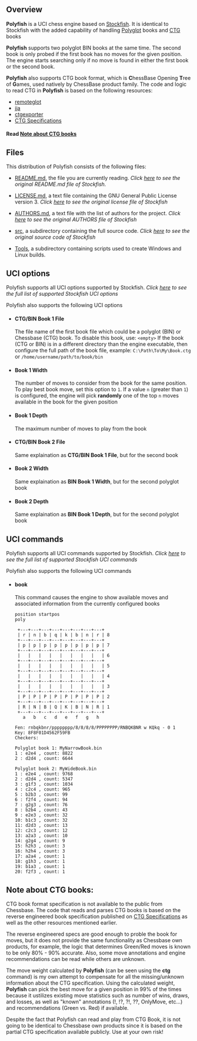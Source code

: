

## Overview
**Polyfish** is a UCI chess engine based on [Stockfish](https://github.com/official-stockfish). It is identical to Stockfish with the added capability of handling [Polyglot](https://web.archive.org/web/20191216195456/http://hardy.uhasselt.be/Toga/book_format.html) books and [CTG](https://www.chessprogramming.org/CTG) books

**Polyfish** supports two polyglot BIN books at the same time. The second book is only probed if the first book has no moves for the given position. The engine starts searching only if no move is found in either the first book or the second book.

**Polyfish** also supports CTG book format, which is **C**hessBase Opening **T**ree of **G**ames, used natively by ChessBase product family. The code and logic to read CTG in **Polyfish** is based on the following resources:
* [remoteglot](https://github.com/madnight/remoteglot)
* [jja](https://git.sr.ht/~alip/jja)
* [ctgexporter](https://github.com/sshivaji/ctgexporter)
* [CTG Specifications](https://web.archive.org/web/20210129162445/https://rybkaforum.net/cgi-bin/rybkaforum/topic_show.pl?tid=2319)

#### Read [Note about CTG books](https://github.com/khalid-a-omar/Polyfish#note-about-ctg-books)

## Files

This distribution of Polyfish consists of the following files:

  * [README.md](https://github.com/khalid-a-omar/Polyfish/blob/main/README.md), the file you are currently reading. *Click [here](https://github.com/official-stockfish/Stockfish/blob/master/README.md) to see the original README.md file of Stockfish.*

  * [LICENSE.md](https://github.com/khalid-a-omar/Polyfish/blob/main/LICENSE.md), a text file containing the GNU General Public License version 3. *Click [here](https://github.com/official-stockfish/Stockfish/blob/master/Copying.txt) to see the original license file of Stockfish*

  * [AUTHORS.md](https://github.com/khalid-a-omar/Polyfish/blob/main/AUTHORS.md), a text file with the list of authors for the project. *Click [here](https://github.com/official-stockfish/Stockfish/blob/master/AUTHORS) to see the original AUTHORS file of Stockfish*

  * [src](https://github.com/khalid-a-omar/Polyfish/blob/main/src), a subdirectory containing the full source code. *Click [here](https://github.com/official-stockfish/Stockfish/tree/master/src) to see the original source code of Stockfish*

  * [Tools](https://github.com/khalid-a-omar/Polyfish/blob/main/Tools), a subdirectory containing scripts used to create Windows and Linux builds.

## UCI options

Polyfish supports all UCI options supported by Stockfish. *Click [here](https://github.com/official-stockfish/Stockfish/blob/master/README.md#the-uci-protocol-and-available-options) to see the full list of supported Stockfish UCI options*

Polyfish also supports the following UCI options
  * #### CTG/BIN Book 1 File
    The file name of the first book file which could be a polyglot (BIN) or Chessbase (CTG) book. To disable this book, use: ```<empty>```
    If the book (CTG or BIN) is in a different directory than the engine executable, then configure the full path of the book file, example:
    ```C:\Path\To\My\Book.ctg``` or ```/home/username/path/to/book/bin```

  * #### Book 1 Width
    The number of moves to consider from the book for the same position. To play best book move, set this option to ```1```. If a value ```n``` (greater than ```1```) is configured, the engine will pick **randomly** one of the top ```n``` moves available in the book for the given position

  * #### Book 1 Depth
    The maximum number of moves to play from the book
    
  * #### CTG/BIN Book 2 File
    Same explaination as **CTG/BIN Book 1 File**, but for the second book

  * #### Book 2 Width
    Same explaination as **BIN Book 1 Width**, but for the second polyglot book

  * #### Book 2 Depth
    Same explaination as **BIN Book 1 Depth**, but for the second polyglot book


## UCI commands
Polyfish supports all UCI commands supported by Stockfish. *Click [here](https://github.com/official-stockfish/Stockfish/blob/master/README.md#the-uci-protocol-and-available-options) to see the full list of supported Stockfish UCI commands*

Polyfish also supports the following UCI commands

  * #### book
    This command causes the engine to show available moves and associated information from the currently configured books
	```
	position startpos
	poly

	 +---+---+---+---+---+---+---+---+
	 | r | n | b | q | k | b | n | r | 8
	 +---+---+---+---+---+---+---+---+
	 | p | p | p | p | p | p | p | p | 7
	 +---+---+---+---+---+---+---+---+
	 |   |   |   |   |   |   |   |   | 6
	 +---+---+---+---+---+---+---+---+
	 |   |   |   |   |   |   |   |   | 5
	 +---+---+---+---+---+---+---+---+
	 |   |   |   |   |   |   |   |   | 4
	 +---+---+---+---+---+---+---+---+
	 |   |   |   |   |   |   |   |   | 3
	 +---+---+---+---+---+---+---+---+
	 | P | P | P | P | P | P | P | P | 2
	 +---+---+---+---+---+---+---+---+
	 | R | N | B | Q | K | B | N | R | 1
	 +---+---+---+---+---+---+---+---+
	   a   b   c   d   e   f   g   h

	Fen: rnbqkbnr/pppppppp/8/8/8/8/PPPPPPPP/RNBQKBNR w KQkq - 0 1
	Key: 8F8F01D4562F59FB
	Checkers:

	Polyglot book 1: MyNarrowBook.bin
	1 : e2e4 , count: 8822
	2 : d2d4 , count: 6644

	Polyglot book 2: MyWideBook.bin
	1 : e2e4 , count: 9768
	2 : d2d4 , count: 5347
	3 : g1f3 , count: 1034
	4 : c2c4 , count: 965
	5 : b2b3 , count: 99
	6 : f2f4 , count: 94
	7 : g2g3 , count: 76
	8 : b2b4 , count: 43
	9 : e2e3 , count: 32
	10: b1c3 , count: 32
	11: d2d3 , count: 13
	12: c2c3 , count: 12
	13: a2a3 , count: 10
	14: g2g4 , count: 9
	15: h2h3 , count: 3
	16: h2h4 , count: 3
	17: a2a4 , count: 1
	18: g1h3 , count: 1
	19: b1a3 , count: 1
	20: f2f3 , count: 1
	```

## Note about CTG books:
CTG book format specification is not available to the public from Chessbase. The code that reads and parses CTG books is based on the reverse engineered book specification published on [CTG Specifications](https://web.archive.org/web/20210129162445/https://rybkaforum.net/cgi-bin/rybkaforum/topic_show.pl?tid=2319) as well as the other resources mentioned earlier.

The reverse engineered specs are good enough to proble the book for moves, but it does not provide the same functionality as Chessbase own products, for example, the logic that determines Green/Red moves is known to be only 80% - 90% accurate. Also, some move annotations and engine recommendations can be read while others are unknown.

The move weight calculated by **Polyfish** (can be seen using the **ctg** command) is my own attempt to compensate for all the missing/unknown information about the CTG specification. Using the calculated weight, **Polyfish** can pick the best move for a given position in 99% of the times because it ustilizes existing move statistics such as number of wins, draws, and losses, as well as "known" annotations (!, !?, ?!, ??, OnlyMove, etc...) and recommendations (Green vs. Red) if available.

Despite the fact that Polyfish can read and play from CTG Book, it is not going to be identical to Chessbase own products since it is based on the partial CTG specification available publicly. Use at your own risk!
